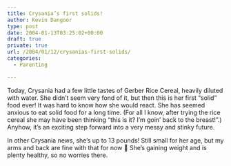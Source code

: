 ```yaml
---
title: Crysania’s first solids!
author: Kevin Dangoor
type: post
date: 2004-01-13T03:25:02+00:00
draft: true
private: true
url: /2004/01/12/crysanias-first-solids/
categories:
  - Parenting

---
```

Today, Crysania had a few little tastes of Gerber Rice Cereal, heavily diluted with water. She didn&#8217;t seem very fond of it, but then this is her first &#8220;solid&#8221; food ever! It was hard to know how she would react. She has seemed anxious to eat solid food for a long time. (For all I know, after trying the rice cereal she may have been thinking &#8220;this is it? I&#8217;m goin&#8217; back to the breast!&#8221;.) Anyhow, it&#8217;s an exciting step forward into a very messy and stinky future.

In other Crysania news, she&#8217;s up to 13 pounds! Still small for her age, but my arms and back are fine with that for now 🙂 She&#8217;s gaining weight and is plenty healthy, so no worries there.